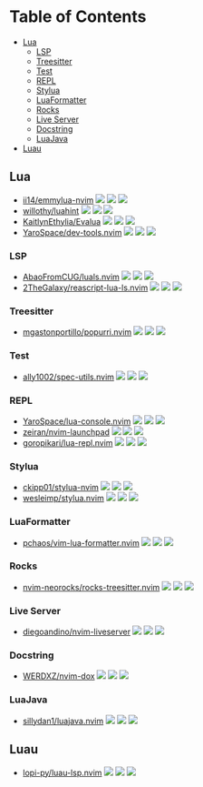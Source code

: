 # Table of Contents

<!-- toc -->

- [Lua](#lua)
  - [LSP](#lsp)
  - [Treesitter](#treesitter)
  - [Test](#test)
  - [REPL](#repl)
  - [Stylua](#stylua)
  - [LuaFormatter](#luaformatter)
  - [Rocks](#rocks)
  - [Live Server](#live-server)
  - [Docstring](#docstring)
  - [LuaJava](#luajava)
- [Luau](#luau)

<!-- tocstop -->

## Lua

- [ii14/emmylua-nvim](https://github.com/ii14/emmylua-nvim) ![](https://img.shields.io/github/stars/ii14/emmylua-nvim) ![](https://img.shields.io/github/last-commit/ii14/emmylua-nvim) ![](https://img.shields.io/github/commit-activity/y/ii14/emmylua-nvim)
- [willothy/luahint](https://github.com/willothy/luahint) ![](https://img.shields.io/github/stars/willothy/luahint) ![](https://img.shields.io/github/last-commit/willothy/luahint) ![](https://img.shields.io/github/commit-activity/y/willothy/luahint)
- [KaitlynEthylia/Evalua](https://github.com/KaitlynEthylia/Evalua) ![](https://img.shields.io/github/stars/KaitlynEthylia/Evalua) ![](https://img.shields.io/github/last-commit/KaitlynEthylia/Evalua) ![](https://img.shields.io/github/commit-activity/y/KaitlynEthylia/Evalua)
- [YaroSpace/dev-tools.nvim](https://github.com/YaroSpace/dev-tools.nvim) ![](https://img.shields.io/github/stars/YaroSpace/dev-tools.nvim) ![](https://img.shields.io/github/last-commit/YaroSpace/dev-tools.nvim) ![](https://img.shields.io/github/commit-activity/y/YaroSpace/dev-tools.nvim)

### LSP

- [AbaoFromCUG/luals.nvim](https://github.com/AbaoFromCUG/luals.nvim) ![](https://img.shields.io/github/stars/AbaoFromCUG/luals.nvim) ![](https://img.shields.io/github/last-commit/AbaoFromCUG/luals.nvim) ![](https://img.shields.io/github/commit-activity/y/AbaoFromCUG/luals.nvim)
- [2TheGalaxy/reascript-lua-ls.nvim](https://github.com/2TheGalaxy/reascript-lua-ls.nvim) ![](https://img.shields.io/github/stars/2TheGalaxy/reascript-lua-ls.nvim) ![](https://img.shields.io/github/last-commit/2TheGalaxy/reascript-lua-ls.nvim) ![](https://img.shields.io/github/commit-activity/y/2TheGalaxy/reascript-lua-ls.nvim)

### Treesitter

- [mgastonportillo/popurri.nvim](https://github.com/mgastonportillo/popurri.nvim) ![](https://img.shields.io/github/stars/mgastonportillo/popurri.nvim) ![](https://img.shields.io/github/last-commit/mgastonportillo/popurri.nvim) ![](https://img.shields.io/github/commit-activity/y/mgastonportillo/popurri.nvim)

### Test

- [ally1002/spec-utils.nvim](https://github.com/ally1002/spec-utils.nvim) ![](https://img.shields.io/github/stars/ally1002/spec-utils.nvim) ![](https://img.shields.io/github/last-commit/ally1002/spec-utils.nvim) ![](https://img.shields.io/github/commit-activity/y/ally1002/spec-utils.nvim)

### REPL

- [YaroSpace/lua-console.nvim](https://github.com/YaroSpace/lua-console.nvim) ![](https://img.shields.io/github/stars/YaroSpace/lua-console.nvim) ![](https://img.shields.io/github/last-commit/YaroSpace/lua-console.nvim) ![](https://img.shields.io/github/commit-activity/y/YaroSpace/lua-console.nvim)
- [zeiran/nvim-launchpad](https://github.com/zeiran/nvim-launchpad) ![](https://img.shields.io/github/stars/zeiran/nvim-launchpad) ![](https://img.shields.io/github/last-commit/zeiran/nvim-launchpad) ![](https://img.shields.io/github/commit-activity/y/zeiran/nvim-launchpad)
- [goropikari/lua-repl.nvim](https://github.com/goropikari/lua-repl.nvim) ![](https://img.shields.io/github/stars/goropikari/lua-repl.nvim) ![](https://img.shields.io/github/last-commit/goropikari/lua-repl.nvim) ![](https://img.shields.io/github/commit-activity/y/goropikari/lua-repl.nvim)

### Stylua

- [ckipp01/stylua-nvim](https://github.com/ckipp01/stylua-nvim) ![](https://img.shields.io/github/stars/ckipp01/stylua-nvim) ![](https://img.shields.io/github/last-commit/ckipp01/stylua-nvim) ![](https://img.shields.io/github/commit-activity/y/ckipp01/stylua-nvim)
- [wesleimp/stylua.nvim](https://github.com/wesleimp/stylua.nvim) ![](https://img.shields.io/github/stars/wesleimp/stylua.nvim) ![](https://img.shields.io/github/last-commit/wesleimp/stylua.nvim) ![](https://img.shields.io/github/commit-activity/y/wesleimp/stylua.nvim)

### LuaFormatter

- [pchaos/vim-lua-formatter.nvim](https://github.com/pchaos/vim-lua-formatter.nvim) ![](https://img.shields.io/github/stars/pchaos/vim-lua-formatter.nvim) ![](https://img.shields.io/github/last-commit/pchaos/vim-lua-formatter.nvim) ![](https://img.shields.io/github/commit-activity/y/pchaos/vim-lua-formatter.nvim)

### Rocks

- [nvim-neorocks/rocks-treesitter.nvim](https://github.com/nvim-neorocks/rocks-treesitter.nvim) ![](https://img.shields.io/github/stars/nvim-neorocks/rocks-treesitter.nvim) ![](https://img.shields.io/github/last-commit/nvim-neorocks/rocks-treesitter.nvim) ![](https://img.shields.io/github/commit-activity/y/nvim-neorocks/rocks-treesitter.nvim)

### Live Server

- [diegoandino/nvim-liveserver](https://github.com/diegoandino/nvim-liveserver) ![](https://img.shields.io/github/stars/diegoandino/nvim-liveserver) ![](https://img.shields.io/github/last-commit/diegoandino/nvim-liveserver) ![](https://img.shields.io/github/commit-activity/y/diegoandino/nvim-liveserver)

### Docstring

- [WERDXZ/nvim-dox](https://github.com/WERDXZ/nvim-dox) ![](https://img.shields.io/github/stars/WERDXZ/nvim-dox) ![](https://img.shields.io/github/last-commit/WERDXZ/nvim-dox) ![](https://img.shields.io/github/commit-activity/y/WERDXZ/nvim-dox)

### LuaJava

- [sillydan1/luajava.nvim](https://github.com/sillydan1/luajava.nvim) ![](https://img.shields.io/github/stars/sillydan1/luajava.nvim) ![](https://img.shields.io/github/last-commit/sillydan1/luajava.nvim) ![](https://img.shields.io/github/commit-activity/y/sillydan1/luajava.nvim)

## Luau

- [lopi-py/luau-lsp.nvim](https://github.com/lopi-py/luau-lsp.nvim) ![](https://img.shields.io/github/stars/lopi-py/luau-lsp.nvim) ![](https://img.shields.io/github/last-commit/lopi-py/luau-lsp.nvim) ![](https://img.shields.io/github/commit-activity/y/lopi-py/luau-lsp.nvim)

